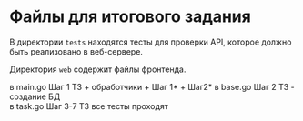 # Файлы для итогового задания

В директории `tests` находятся тесты для проверки API, которое должно быть реализовано в веб-сервере.

Директория `web` содержит файлы фронтенда.

в main.go Шаг 1 ТЗ + обработчики + Шаг 1* + Шаг2*
в base.go Шаг 2 ТЗ - создание БД  
в task.go Шаг 3-7 ТЗ 
все тесты проходят